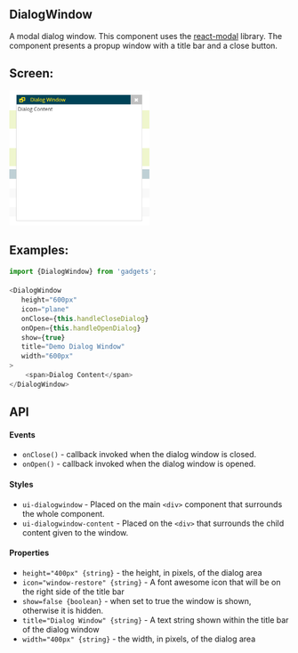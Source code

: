<a name="module_DialogWindow"></a>

## DialogWindow
A modal dialog window.  This component uses the [react-modal](https://github.com/reactjs/react-modal)
library.  The component presents a propup window with a title bar and a
close button.

## Screen:
<img src="https://github.com/jmquigley/gadgets/blob/master/images/dialogWindow.png" width="50%" />

## Examples:

```javascript
import {DialogWindow} from 'gadgets';

<DialogWindow
   height="600px"
   icon="plane"
   onClose={this.handleCloseDialog}
   onOpen={this.handleOpenDialog}
   show={true}
   title="Demo Dialog Window"
   width="600px"
>
    <span>Dialog Content</span>
</DialogWindow>
```

## API
#### Events
- `onClose()` - callback invoked when the dialog window is closed.
- `onOpen()` - callback invoked when the dialog window is opened.

#### Styles
- `ui-dialogwindow` - Placed on the main `<div>` component that surrounds
the whole component.
- `ui-dialogwindow-content` - Placed on the `<div>` that surrounds the child
content given to the window.

#### Properties
- `height="400px" {string}` - the height, in pixels, of the dialog area
- `icon="window-restore" {string}` - A font awesome icon that will be on
the right side of the title bar
- `show=false {boolean}` - when set to true the window is shown, otherwise
it is hidden.
- `title="Dialog Window" {string}` - A text string shown within the title
bar of the dialog window
- `width="400px" {string}` - the width, in pixels, of the dialog area

